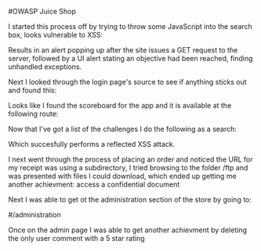 #OWASP Juice Shop

I started this process off by trying to throw some JavaScript into the search box, looks vulnerable to XSS:
<script type="text/javascript">alert('hi');</script>

Results in an alert popping up after the site issues a GET request to the server, followed by a UI alert stating an objective had been reached, finding unhandled exceptions.

Next I looked through the login page's source to see if anything sticks out and found this:

<!--
    <li class="dropdown">
        <a href="#/score-board">Score Board</a>
    </li>
-->

Looks like I found the scoreboard for the app and it is available at the following route:

<a href="#/score-board"></a>

Now that I've got a list of the challenges I do the following as a search:

<script>alert("XSS1")</script>

Which succesfully performs a reflected XSS attack.

I next went through the process of placing an order and noticed the URL for my receipt was using a subdirectory, I tried browsing to the folder /ftp and was presented with files I could download, which ended up getting me another achievment: access a confidential document

Next I was able to get ot the administration section of the store by going to:

#/administration

Once on the admin page I was able to get another achievment by deleting the only user comment with a 5 star rating



